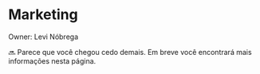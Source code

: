 # Marketing

Owner: Levi Nóbrega

<aside>
🔜 Parece que você chegou cedo demais. Em breve você encontrará mais informações nesta página.

</aside>